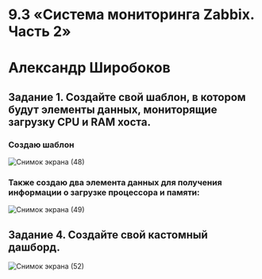 # 9.3 «Система мониторинга Zabbix. Часть 2»
# Александр Широбоков
## Задание 1. Создайте свой шаблон, в котором будут элементы данных, мониторящие загрузку CPU и RAM хоста.
### Создаю шаблон
![Снимок экрана (48)](https://user-images.githubusercontent.com/69298696/225212696-78dea67c-b272-4d0a-a363-c59dd9335193.png)
### Также создаю два элемента данных для получения информации о загрузке процессора и памяти:
![Снимок экрана (49)](https://user-images.githubusercontent.com/69298696/225212968-93d81515-4834-4c83-aedf-f742e04abe12.png)
## Задание 4. Создайте свой кастомный дашборд.
![Снимок экрана (52)](https://user-images.githubusercontent.com/69298696/225217221-b381af15-1aa0-4922-aa6b-3c1ebcea6ef7.png)
